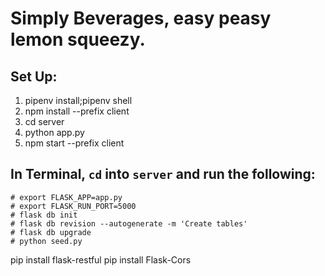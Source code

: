 # Simply Beverages, easy peasy lemon squeezy.

## Set Up:

1. pipenv install;pipenv shell
2. npm install --prefix client
3. cd server
4. python app.py
5. npm start --prefix client

## In Terminal, `cd` into `server` and run the following:

    # export FLASK_APP=app.py
    # export FLASK_RUN_PORT=5000
    # flask db init
    # flask db revision --autogenerate -m 'Create tables'
    # flask db upgrade
    # python seed.py

pip install flask-restful
pip install Flask-Cors
